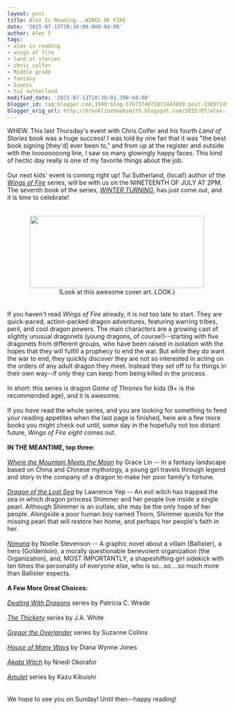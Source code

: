 ```yaml
---
layout: post
title: Alex Is Reading...WINGS OF FIRE
date: '2015-07-13T10:30:00.000-04:00'
author: Alex S
tags:
- alex is reading
- wings of fire
- land of stories
- chris colfer
- Middle grade
- fantasy
- Events
- tui sutherland
modified_date: '2015-07-13T10:30:01.398-04:00'
blogger_id: tag:blogger.com,1999:blog-5767374071871443859.post-330571454905471709
blogger_orig_url: http://brooklinebooksmith.blogspot.com/2015/07/alex-is-readingwings-of-fire.html
---
```


<div dir="ltr" style="text-align: left;" trbidi="on">WHEW. This last Thursday's event with Chris Colfer and his fourth <i>Land of Stories</i> book was a huge success! I was told by one fan that it was "the best book signing [they'd] ever been to," and from up at the register and outside with the loooooooong line, I saw so many glowingly happy faces. This kind of hectic day really is one of my favorite things about the job.<br /><br />Our next kids' event is coming right up! Tui Sutherland, (local!) author of the <i><a href="http://www.brooklinebooksmith-shop.com/book/9780545349239">Wings of Fire</a></i> series, will be with us on the NINETEENTH OF JULY AT 2PM. The seventh book of the series, <i><a href="http://www.brooklinebooksmith-shop.com/book/9780545685375">WINTER TURNING</a></i>, has just come out, and it is time to celebrate!<br /><br /><br /><div class="separator" style="clear: both; text-align: center;"><a href="http://vignette3.wikia.nocookie.net/wingsoffire/images/5/50/Wiki-background/revision/latest?cb=20150115221554" imageanchor="1" style="margin-left: 1em; margin-right: 1em;"><img border="0" src="http://vignette3.wikia.nocookie.net/wingsoffire/images/5/50/Wiki-background/revision/latest?cb=20150115221554" height="166" width="400" /></a></div><div style="text-align: center;">(Look at this awesome cover art. LOOK.)</div><br /><br />If you haven't read <i>Wings of Fire</i> already, it is not too late to start. They are quick-paced, action-packed dragon adventures, featuring warring tribes, peril, and cool dragon powers. The main characters are a growing cast of slightly unusual dragonets (young dragons, of course!)--starting with five dragonets from different groups, who have been raised in isolation with the hopes that they will fulfill a prophecy to end the war. But while they do want the war to end, they quickly discover they are not so interested in acting on the orders of any adult dragon they meet. Instead they set off to fix things in their own way--if only they can keep from being killed in the process.<br /><br />In short: this series is dragon <i>Game of Thrones</i> for kids (9+ is the recommended age), and it is awesome.<br /><br />If you <i>have</i> read the whole series, and you are looking for something to feed your reading appetites when the last page is finished, here are a few more books you might check out until, some day in the hopefully not too distant future, <i>Wings of Fire</i> <i>eight</i> comes out.<br /><br /><b>IN THE MEANTIME, top three: </b><br /><br /><i><a href="http://www.brooklinebooksmith-shop.com/book/9780316038638">Where the Mountain Meets the Moon</a></i> by Grace Lin -- In a fantasy landscape based on China and Chinese mythology, a young girl travels through legend and story in the company of a dragon to make her poor family's fortune.<br /><br /><i><a href="http://www.brooklinebooksmith-shop.com/book/9780064402279">Dragon of the Lost Sea</a> </i>by Lawrence Yep -- An evil witch has trapped the sea in which dragon princess Shimmer and her people live inside a single pearl. Although Shimmer is an outlaw, she may be the only hope of her people. Alongside a poor human boy named Thorn, Shimmer quests for the missing pearl that will restore her home, and perhaps her people's faith in her.<br /><br /><i><a href="http://www.brooklinebooksmith-shop.com/book/9780062278227">Nimona</a></i> by Noelle Stevenson -- A graphic novel about a villain (Ballister), a hero (Goldenloin), a morally questionable benevolent organization (the Organization), and, MOST IMPORTANTLY, a shapeshifting girl sidekick with ten times the personality of everyone else, who is so...so....<i>so</i> much more than Ballister expects.<br /><br /><b>A Few More Great Choices:</b><br /><br /><i><a href="http://www.brooklinebooksmith-shop.com/book/9780152045661">Dealing With Dragons</a></i> series by Patricia C. Wrede <br /><br /><i><a href="http://www.brooklinebooksmith-shop.com/book/9780062257239">The Thickety</a></i> series by J.A. White<br /><br /><i><a href="http://www.brooklinebooksmith-shop.com/book/9780439678131">Gregor the Overlander</a></i> series by Suzanne Collins<br /><br /><i><a href="http://www.brooklinebooksmith-shop.com/book/9780061477973">House of Many Ways</a></i> by Diana Wynne Jones<br /><br /><i><a href="http://www.brooklinebooksmith-shop.com/book/9780670011964">Akata Witch</a></i> by Nnedi Okorafor<br /><br /><i><a href="http://www.brooklinebooksmith-shop.com/book/9780545433150">Amulet</a></i> series by Kazu Kibuishi<br /><br /><br />We hope to see you on Sunday! Until then--happy reading!</div>